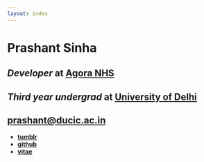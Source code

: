 ```yaml
---
layout: index
---
```


# Prashant Sinha

## _Developer_ at [Agora NHS](https://joinagora.com/)

## _Third year undergrad_ at [University of Delhi](https://ducic.ac.in/)

## [prashant@ducic.ac.in](mailto:prashant@ducic.ac.in)

- **[tumblr](http://doom.0xc0d3.pw)**
- **[github](https://github.com/prashnts)**
- **[vitae](/assets/dat/resume.apr.sixteen.pdf)**

